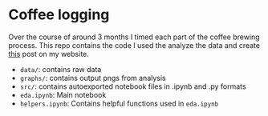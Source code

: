 # Coffee logging

Over the course of around 3 months I timed each part of the coffee brewing process. This repo contains the code I used the analyze the data and create [this](https://anthonyyoskovich.com/project/coffee/) post on my website.

- `data/`: contains raw data
- `graphs/`: contains output pngs from analysis 
- `src/`: contains autoexported notebook files in .ipynb and .py formats
- `eda.ipynb`: Main notebook
- `helpers.ipynb`: Contains helpful functions used in `eda.ipynb`
